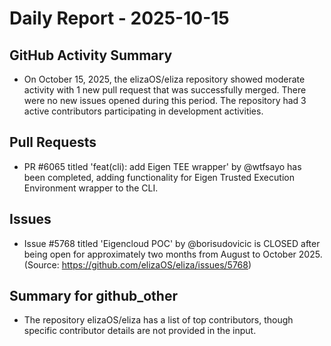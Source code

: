 # Daily Report - 2025-10-15

## GitHub Activity Summary
- On October 15, 2025, the elizaOS/eliza repository showed moderate activity with 1 new pull request that was successfully merged. There were no new issues opened during this period. The repository had 3 active contributors participating in development activities.

## Pull Requests
- PR #6065 titled 'feat(cli): add Eigen TEE wrapper' by @wtfsayo has been completed, adding functionality for Eigen Trusted Execution Environment wrapper to the CLI.

## Issues
- Issue #5768 titled 'Eigencloud POC' by @borisudovicic is CLOSED after being open for approximately two months from August to October 2025. (Source: https://github.com/elizaOS/eliza/issues/5768)

## Summary for github_other
- The repository elizaOS/eliza has a list of top contributors, though specific contributor details are not provided in the input.